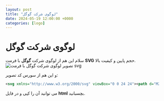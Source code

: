 ```yaml
---
layout: post
title: "لوگوی شرکت گوگل"
date: 2024-05-19 12:00:00 +0000
categories: [logo]
---
```

# لوگوی شرکت گوگل
سلام این هم از لوگوی شرکت **گوگل** با فرمت **SVG** حجم پایین و کیفیت بالا.
![تصویر لوگوی شرکت گوگل با فرمت svg](https://abwalfdltnha178.github.io/svg/google.svg)

و این هم از سورس کد تصویر:
```svg
<svg xmlns="http://www.w3.org/2000/svg" viewBox="0 0 24 24"><path d="M22.56 12.25c0-.78-.07-1.53-.2-2.25H12v4.26h5.92c-.26 1.37-1.04 2.53-2.21 3.31v2.77h3.57c2.08-1.92 3.28-4.74 3.28-8.09z" fill="#4285F4"/><path d="M12 23c2.97 0 5.46-.98 7.28-2.66l-3.57-2.77c-.98.66-2.23 1.06-3.71 1.06-2.86 0-5.29-1.93-6.16-4.53H2.18v2.84C3.99 20.53 7.7 23 12 23z" fill="#34A853"/><path d="M5.84 14.09c-.22-.66-.35-1.36-.35-2.09s.13-1.43.35-2.09V7.07H2.18C1.43 8.55 1 10.22 1 12s.43 3.45 1.18 4.93l2.85-2.22.81-.62z" fill="#FBBC05"/><path d="M12 5.38c1.62 0 3.06.56 4.21 1.64l3.15-3.15C17.45 2.09 14.97 1 12 1 7.7 1 3.99 3.47 2.18 7.07l3.66 2.84c.87-2.6 3.3-4.53 6.16-4.53z" fill="#EA4335"/><path d="M1 1h22v22H1z" fill="none"/></svg> 
```
می توانید آن را کپی و در فایل **html** بچسبانید.
